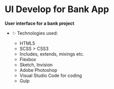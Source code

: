# UI Develop for Bank App

**User interface for a bank project**

- ✨ Technologies used:

  - HTML5
  - SCSS > CSS3
  - Includes, extends, mixings etc.
  - Flexbox
  - Sketch, Invision
  - Adobe Photoshop
  - Visual Studio Code for coding
  - Gulp

